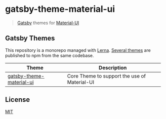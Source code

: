# gatsby-theme-material-ui

> [Gatsby](https://github.com/gatsbyjs/gatsby) themes for
> [Material-UI](https://github.com/mui-org/material-ui)

## Gatsby Themes

This repository is a monorepo managed with [Lerna](https://github.com/lerna/lerna). [Several themes](/packages) are published to npm from the same codebase.

| Theme                                                          | Description                                  |
| -------------------------------------------------------------- | -------------------------------------------- |
| [gatsby-theme-material-ui](/packages/gatsby-theme-material-ui) | Core Theme to support the use of Material-UI |

## License

[MIT](LICENSE)
